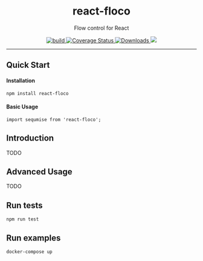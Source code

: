 <h1 align="center">react-floco</h1>
<p align="center">Flow control for React</p>

<p align="center">
  <a href="https://travis-ci.org/dacre-denny/react-floco">
    <img src="https://api.travis-ci.org/dacre-denny/react-floco.svg?branch=master" alt="build">
  </a>
  <a href="https://coveralls.io/github/dacre-denny/react-floco?branch=master">
    <img src="https://coveralls.io/repos/github/dacre-denny/react-floco/badge.svg?branch=master" alt="Coverage Status">
  </a>
  <a href="https://www.npmjs.com/package/react-floco">
    <img src="https://img.shields.io/npm/dm/react-floco.svg" alt="Downloads">
  </a>
  <a href="https://app.codacy.com/app/dacre-denny/react-floco?utm_source=github.com&utm_medium=referral&utm_content=dacre-denny/react-floco&utm_campaign=Badge_Grade_Dashboard"><img src="https://api.codacy.com/project/badge/Grade/e5d066a126664778b259b48f814465a0" /></a>
</p>

---

## Quick Start

#### Installation

```
npm install react-floco
```

#### Basic Usage

```
import sequmise from 'react-floco';

```

## Introduction

TODO

## Advanced Usage

TODO

## Run tests

```
npm run test
```

## Run examples

```
docker-compose up
```
